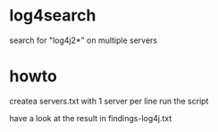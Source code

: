# log4search

search for "log4j2*" on multiple servers

# howto
createa servers.txt with 1 server per line
run the script

have a look at the result in findings-log4j.txt
